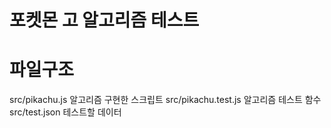 # 포켓몬 고 알고리즘 테스트

# 파일구조
src/pikachu.js 알고리즘 구현한 스크립트
src/pikachu.test.js 알고리즘 테스트 함수
src/test.json 테스트할 데이터
